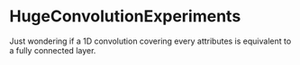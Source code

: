 # HugeConvolutionExperiments
Just wondering if a 1D convolution covering every attributes is equivalent to a fully connected layer.

